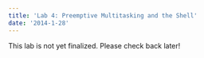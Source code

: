 ```yaml
---
title: 'Lab 4: Preemptive Multitasking and the Shell'
date: '2014-1-28'
---
```


This lab is not yet finalized. Please check back later!
